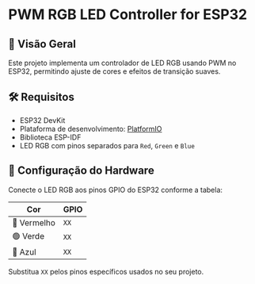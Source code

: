 # PWM RGB LED Controller for ESP32

## 📌 Visão Geral
Este projeto implementa um controlador de LED RGB usando PWM no ESP32, permitindo ajuste de cores e efeitos de transição suaves.

## 🛠️ Requisitos
- ESP32 DevKit
- Plataforma de desenvolvimento: [PlatformIO](https://platformio.org/)
- Biblioteca ESP-IDF
- LED RGB com pinos separados para `Red`, `Green` e `Blue`

## 🔧 Configuração do Hardware
Conecte o LED RGB aos pinos GPIO do ESP32 conforme a tabela:

| Cor  | GPIO  |
|------|-------|
| 🔴 Vermelho | `XX` |
| 🟢 Verde    | `XX` |
| 🔵 Azul     | `XX` |

Substitua `XX` pelos pinos específicos usados no seu projeto.
